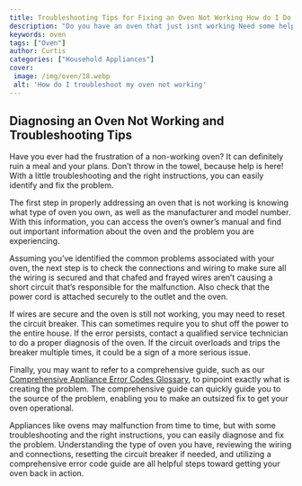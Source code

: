 ```yaml
---
title: Troubleshooting Tips for Fixing an Oven Not Working How do I Do It
description: "Do you have an oven that just isnt working Need some help getting it running again In this blog post we provide you with all the tips and tricks for troubleshooting so you can fix your oven quickly and effectively"
keywords: oven
tags: ["Oven"]
author: Curtis
categories: ["Household Appliances"]
cover: 
 image: /img/oven/18.webp
 alt: 'How do I troubleshoot my oven not working'
---
```

## Diagnosing an Oven Not Working and Troubleshooting Tips

Have you ever had the frustration of a non-working oven? It can definitely ruin a meal and your plans. Don’t throw in the towel, because help is here! With a little troubleshooting and the right instructions, you can easily identify and fix the problem.

The first step in properly addressing an oven that is not working is knowing what type of oven you own, as well as the manufacturer and model number. With this information, you can access the oven’s owner’s manual and find out important information about the oven and the problem you are experiencing.

Assuming you’ve identified the common problems associated with your oven, the next step is to check the connections and wiring to make sure all the wiring is secured and that chafed and frayed wires aren’t causing a short circuit that’s responsible for the malfunction. Also check that the power cord is attached securely to the outlet and the oven.

If wires are secure and the oven is still not working, you may need to reset the circuit breaker. This can sometimes require you to shut off the power to the entire house. If the error persists, contact a qualified service technician to do a proper diagnosis of the oven. If the circuit overloads and trips the breaker multiple times, it could be a sign of a more serious issue.

Finally, you may want to refer to a comprehensive guide, such as our [Comprehensive Appliance Error Codes Glossary](./error-codes/), to pinpoint exactly what is creating the problem. The comprehensive guide can quickly guide you to the source of the problem, enabling you to make an outsized fix to get your oven operational.

Appliances like ovens may malfunction from time to time, but with some troubleshooting and the right instructions, you can easily diagnose and fix the problem. Understanding the type of oven you have, reviewing the wiring and connections, resetting the circuit breaker if needed, and utilizing a comprehensive error code guide are all helpful steps toward getting your oven back in action.
